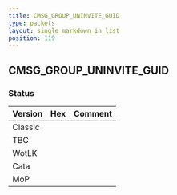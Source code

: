 ```yaml
---
title: CMSG_GROUP_UNINVITE_GUID
type: packets
layout: single_markdown_in_list
position: 119
---
```


## CMSG_GROUP_UNINVITE_GUID

### Status

Version | Hex | Comment
---------- | ---------- | ---------- 
Classic |  |  
TBC |  |  
WotLK |  |  
Cata |  |  
MoP |  |  